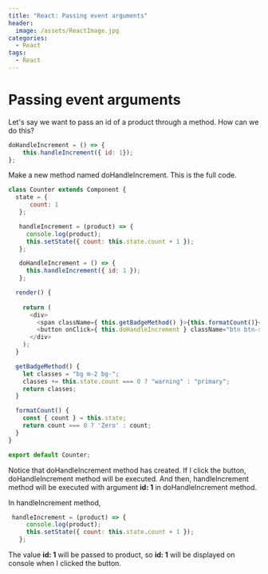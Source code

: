 ```yaml
---
title: "React: Passing event arguments"
header:
  image: /assets/ReactImage.jpg
categories:
  - React
tags:
  - React
---
```


# Passing event arguments

Let's say we want to pass an id of a product through a method.
How can we do this?

```js
doHandleIncrement = () => {
    this.handleIncrement({ id: 1});
};
```
Make a new method named doHandleIncrement.
This is the full code.
```js
class Counter extends Component {
  state = {
      count: 1
   };

   handleIncrement = (product) => {
     console.log(product);
     this.setState({ count: this.state.count + 1 });
   };

   doHandleIncrement = () => {
     this.handleIncrement({ id: 1 });
   };

  render() {
    
    return (
      <div>
        <span className={ this.getBadgeMethod() }>{this.formatCount()}</span>
        <button onClick={ this.doHandleIncrement } className="btn btn-secondary btn-sm">Increment</button>
      </div>
    );
  }

  getBadgeMethod() {
    let classes = "bg m-2 bg-";
    classes += this.state.count === 0 ? "warning" : "primary";
    return classes;
  }

  formatCount() {
    const { count } = this.state;
    return count === 0 ? 'Zero' : count;
  }
}

export default Counter;
```
Notice that doHandleIncrement method has created. 
If I click the button, doHandleIncrement method will be executed.
And then, handleIncrement method will be executed with argument **id: 1** in doHandleIncrement method. 

In handleIncrement method,
```js
 handleIncrement = (product) => {
     console.log(product);
     this.setState({ count: this.state.count + 1 });
   };
```
The value **id: 1** will be passed to product, so **id: 1** will be displayed on console when I clicked the button.